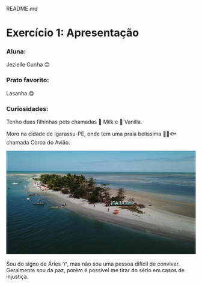 README.md

# Exercício 1: Apresentação

### Aluna: 

Jezielle Cunha :blush:

### Prato favorito: 

Lasanha :yum:

### Curiosidades: 

Tenho duas filhinhas pets chamadas :dog: Milk e :dog: Vanilla.

Moro na cidade de Igarassu-PE, onde tem uma praia belíssima :ocean::tropical_fish::fish: chamada Coroa do Avião.

![Coroa do Avião](https://github.com/jeziellecunha/exercicio-aula-git-gitHub/blob/main/coroaDoAviao.jpg)



Sou do signo de Áries :aries:, mas não sou uma pessoa difícil de conviver. Geralmente sou da paz, porém é possível me tirar do sério em casos de injustiça.


